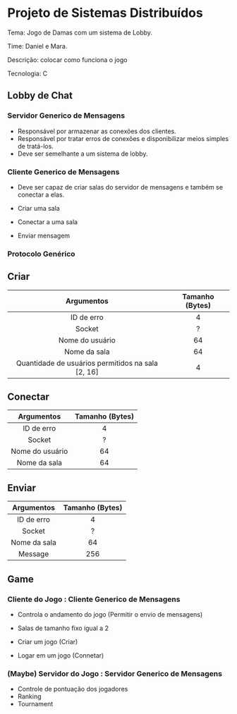 
# Projeto de Sistemas Distribuídos

Tema: Jogo de Damas com um sistema de Lobby.

Time: Daniel e Mara.

Descrição: colocar como funciona o jogo

Tecnologia: C 

## Lobby de Chat

### Servidor Generico de Mensagens
  - Responsável por armazenar as conexões dos clientes.
  - Responsável por tratar erros de conexões e disponibilizar meios simples de tratá-los.
  - Deve ser semelhante a um sistema de lobby.

### Cliente Generico de Mensagens
  - Deve ser capaz de criar salas do servidor de mensagens e também se conectar a elas.

  - Criar uma sala
  - Conectar a uma sala
  - Enviar mensagem

### Protocolo Genérico

## **Criar**
|                     Argumentos                    | Tamanho (Bytes) |
|:-------------------------------------------------:|:---------------:|
|                     ID de erro                    |        4        |
|                       Socket                      |        ?        |
|                  Nome do usuário                  |        64       |
|                    Nome da sala                   |        64       |
| Quantidade de usuários permitidos na sala [2, 16] |        4        |

## **Conectar**
|                     Argumentos                    | Tamanho (Bytes) |
|:-------------------------------------------------:|:---------------:|
|                     ID de erro                    |        4        |
|                       Socket                      |        ?        |
|                  Nome do usuário                  |        64       |
|                    Nome da sala                   |        64       |

## **Enviar**
|                     Argumentos                    | Tamanho (Bytes) |
|:-------------------------------------------------:|:---------------:|
|                     ID de erro                    |        4        |
|                       Socket                      |        ?        |
|                    Nome da sala                   |        64       |
|                      Message                      |       256       |

## Game

### Cliente do Jogo : Cliente Generico de Mensagens
  - Controla o andamento do jogo (Permitir o envio de mensagens)
  - Salas de tamanho fixo igual a 2

  - Criar um jogo (Criar)
  - Logar em um jogo (Connetar)

### **(Maybe)** Servidor do Jogo : Servidor Generico de Mensagens
  - Controle de pontuação dos jogadores
  - Ranking
  - Tournament
